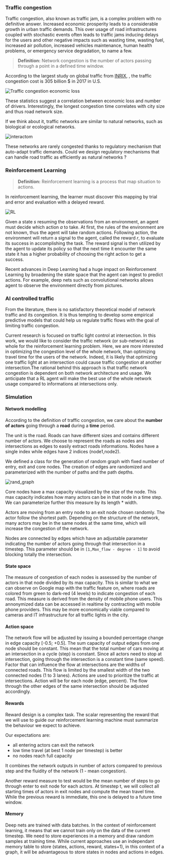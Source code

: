 
### Traffic congestion

Traffic congestion, also known as traffic jam, is a complex problem with no 
definitive answer. Increased economic prosperity leads to a considerable 
growth in urban traffic demands. This over usage of road infrastructures 
coupled with stochastic events often leads to traffic jams inducing
delays for the users and other negative impacts such as wasting time, 
wasting fuel, increased air pollution, increased vehicles maintenance, 
human health problems, or emergency service degradation, to name a few.

> __Definition:__
> Network congestion is the number of actors passing through a point
> in a defined time window.

According to the largest study on global traffic from [INRIX](http://inrix.com/scorecard/),
, the traffic congestion cost is 305 billion $ in 2017 in U.S. 

![Traffic congestion economic loss](fig/economic_loss.png)

These statistics suggest a correlation between economic loss and
 number of drivers. Interestingly, the longest congestion time
correlates with city size and thus road network size.

If we think about it, traffic networks are similar to natural networks, such 
as biological or ecological networks.

![interactom](fig/640px-Network_of_how_100_of_the_528_genes_identified_with_significant_differential_expression_relate_to_DISC1_and_its_core_interactors.png)

These networks are rarely congested thanks to regulatory mechanism that 
auto-adapt traffic demands. Could we design regulatory mechanisms that 
can handle road traffic as efficiently as natural networks ?

### Reinforcement Learning

> __Definition:__
> Reinforcement learning is a process that map situation to actions.

In reinforcement learning, the learner must discover this mapping by
trial and error and evaluation with a delayed reward.

![RL](fig/RL.png)

Given a state _s_ resuming the observations from an environment, 
an agent must decide which action _a_ to take. At first, the rules
of the environment are not known, thus the agent will take random 
actions. Following action, the environment will return a signal
to the agent, called the reward _r_, to evaluate its success in 
accomplishing the task. The reward signal is then utilized by the 
agent to update its policy so that the next time it encounter the
same state it has a higher probability of choosing the right
action to get a success.

Recent advances in Deep Learning had a huge impact on Reinforcement
Learning by broadening the state space that the agent can ingest
to predict actions. For example, deep nets such as convolutional
networks allows agent to observe the environment directly from
pictures.

### AI controlled traffic

From the literature, there is no satisfactory theoretical model
of network traffic and its congestion. It is thus tempting to 
develop some empirical predictive models that could help us
regulate traffic flows with the goal of limiting traffic congestion.

Current research is focused on traffic light control at intersection.
In this work, we would like to consider the traffic network (or sub-network)
as whole for the reinforcement learning problem. Here, we are more 
interested in optimizing the congestion level of the whole network, 
than optimizing travel time for the users of the network. Indeed,
 it is likely that optimizing one traffic light at an intersection 
 could cause traffic congestion at another intersection.The rational
behind this approach is that traffic network congestion is dependent
on both network architecture and usage.  We anticipate that a RL agent 
will make the best use of the whole network usage compared to informations
 at intersections only. 
 
### Simulation

#### Network modelling

According to the definition of traffic congestion, we care about 
the **number of actors** going through a **road** during a 
**time** period.

The unit is the road. Roads can have different sizes and contains
different number of actors. We choose to represent the roads as nodes
and intersections as edges to easily extract roads informations. Nodes
have a single index while edges have 2 indices (node1,node2).

We defined a class for the generation of random graph with fixed number of
entry, exit and core nodes. The creation of edges are randomized and 
parameterized with the number of paths and the path depths.

![rand_graph](fig/random_graph.png)

Core nodes have a max capacity visualized by the size of the node. This
max capacity indicates how many actors can be in that node in a time step.
We can parameterize further this measure by its length * width.

Actors are moving from an entry node to an exit node chosen randomly. The 
actor follow the shortest path. Depending on the structure of the network, 
many actors may be in the same nodes at the same time, which will increase
the congestion of the network.

Nodes are connected by edges which have an adjustable parameter indicating
the number of actors going through that intersection in a timestep. This 
parameter should be in `[1,Max_flow - degree - 1]` to avoid blocking 
totally the intersection.

#### State space

The measure of congestion of each nodes is assessed by the number of actors 
in that node divided by its max capacity. This is similar to what we can 
observe on Google map with the traffic feature on, where roads are colored
from green to dark-red (4 levels) to indicate congestion of each road. This measure
is derived from the density of mobile phone users. This annonymized data can be
accessed in realtime by contracting with mobile phone providers. This may be more
economically viable compared to cameras and IT infrastructure for all traffic
lights in the city. 

#### Action space

The network flow will be adjusted by issuing a bounded percentage change
in edge capacity [-0.5; +0.5]. The sum capacity of output edges from one node
should be constant. This mean that the total number of cars moving at an 
intersection in a cycle (step) is constant. Since all actors need to stop
at intersection, going through the intersection is a constant time (same speed).
Factor that can influence the flow at intersections are the widths of 
connected roads. This flow is limited by the smallest width of the two 
connected nodes (1 to 3 lanes). Actions are used to prioritize the traffic 
at intersections. Action will be for each node (edge, percent). The flow through
the other edges of the same intersection should be adjusted accordingly.

#### Rewards

Reward design is a complex task. The scalar representing the reward that we will
use to guide our reinforcement learning machine must summarize the behaviour
we expect to achieve.

Our expectations are:
- all entering actors can exit the network
- low time travel (at best 1 node per timestep) is better
- no nodes reach full capacity

It combines the network outputs in number of actors compared to previous step
and the fluidity of the network (1 - mean congestion).

Another reward measure to test would be the mean number of steps to go through
enter to exit node for each actors. At timestep t, we will collect all starting times
of actors in exit nodes and compute the mean travel time. While the previous reward
is immediate, this one is delayed to a future time window.

#### Memory

Deep nets are trained with data batches. In the context of reinforcement 
learning, it means that we cannot train only on the data of the current 
timestep. We need to store experiences in a memory and draw random
samples at training time. While current approaches use an independant
memory table to store (states, actions, reward, states+1), in this context
of a graph, it will be advantageous to store states in nodes and actions in edges.
